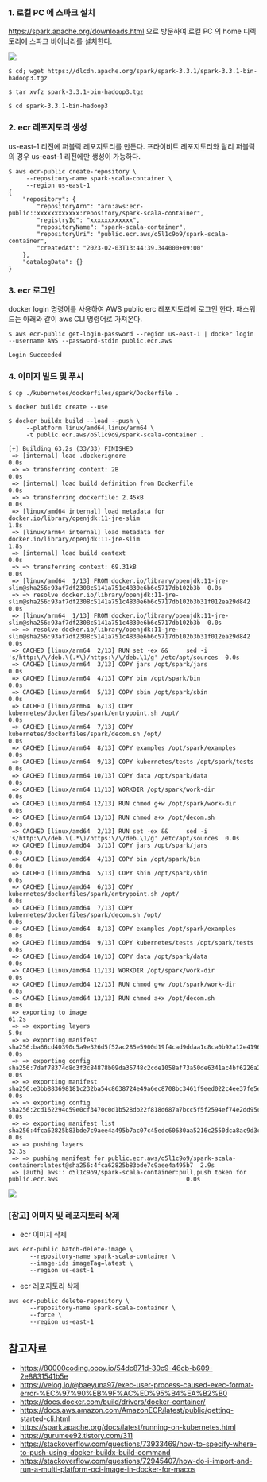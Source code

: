 ### 1. 로컬 PC 에 스파크 설치 ###

https://spark.apache.org/downloads.html 으로 방문하여 로컬 PC 의 home 디렉토리에 스파크 바이너리를 설치한다. 

![](https://github.com/gnosia93/spark-on-eks/blob/main/images/spark-download.png)
```
$ cd; wget https://dlcdn.apache.org/spark/spark-3.3.1/spark-3.3.1-bin-hadoop3.tgz

$ tar xvfz spark-3.3.1-bin-hadoop3.tgz 

$ cd spark-3.3.1-bin-hadoop3
```

### 2. ecr 레포지토리 생성 ###

us-east-1 리전에 퍼블릭 레포지토리를 만든다. 프라이비트 레포지토리와 달리 퍼블릭의 경우 us-east-1 리전에만 생성이 가능하다.
```
$ aws ecr-public create-repository \
     --repository-name spark-scala-container \
     --region us-east-1     
{
    "repository": {
        "repositoryArn": "arn:aws:ecr-public::xxxxxxxxxxxx:repository/spark-scala-container",
        "registryId": "xxxxxxxxxxxx",
        "repositoryName": "spark-scala-container",
        "repositoryUri": "public.ecr.aws/o5l1c9o9/spark-scala-container",
        "createdAt": "2023-02-03T13:44:39.344000+09:00"
    },
    "catalogData": {}
}     
```


### 3. ecr 로그인 ###

docker login 명령어를 사용하여 AWS public erc 레포지토리에 로그인 한다. 패스워드는 아래와 같이 aws CLI 명령어로 가져온다.
```
$ aws ecr-public get-login-password --region us-east-1 | docker login --username AWS --password-stdin public.ecr.aws

Login Succeeded
```


### 4. 이미지 빌드 및 푸시 ###
```
$ cp ./kubernetes/dockerfiles/spark/Dockerfile .

$ docker buildx create --use

$ docker buildx build --load --push \
     --platform linux/amd64,linux/arm64 \
     -t public.ecr.aws/o5l1c9o9/spark-scala-container .

[+] Building 63.2s (33/33) FINISHED
 => [internal] load .dockerignore                                                                                     0.0s
 => => transferring context: 2B                                                                                       0.0s
 => [internal] load build definition from Dockerfile                                                                  0.0s
 => => transferring dockerfile: 2.45kB                                                                                0.0s
 => [linux/amd64 internal] load metadata for docker.io/library/openjdk:11-jre-slim                                    1.8s
 => [linux/arm64 internal] load metadata for docker.io/library/openjdk:11-jre-slim                                    1.8s
 => [internal] load build context                                                                                     0.0s
 => => transferring context: 69.31kB                                                                                  0.0s
 => [linux/amd64  1/13] FROM docker.io/library/openjdk:11-jre-slim@sha256:93af7df2308c5141a751c4830e6b6c5717db102b3b  0.0s
 => => resolve docker.io/library/openjdk:11-jre-slim@sha256:93af7df2308c5141a751c4830e6b6c5717db102b3b31f012ea29d842  0.0s
 => [linux/arm64  1/13] FROM docker.io/library/openjdk:11-jre-slim@sha256:93af7df2308c5141a751c4830e6b6c5717db102b3b  0.0s
 => => resolve docker.io/library/openjdk:11-jre-slim@sha256:93af7df2308c5141a751c4830e6b6c5717db102b3b31f012ea29d842  0.0s
 => CACHED [linux/arm64  2/13] RUN set -ex &&     sed -i 's/http:\/\/deb.\(.*\)/https:\/\/deb.\1/g' /etc/apt/sources  0.0s
 => CACHED [linux/arm64  3/13] COPY jars /opt/spark/jars                                                              0.0s
 => CACHED [linux/arm64  4/13] COPY bin /opt/spark/bin                                                                0.0s
 => CACHED [linux/arm64  5/13] COPY sbin /opt/spark/sbin                                                              0.0s
 => CACHED [linux/arm64  6/13] COPY kubernetes/dockerfiles/spark/entrypoint.sh /opt/                                  0.0s
 => CACHED [linux/arm64  7/13] COPY kubernetes/dockerfiles/spark/decom.sh /opt/                                       0.0s
 => CACHED [linux/arm64  8/13] COPY examples /opt/spark/examples                                                      0.0s
 => CACHED [linux/arm64  9/13] COPY kubernetes/tests /opt/spark/tests                                                 0.0s
 => CACHED [linux/arm64 10/13] COPY data /opt/spark/data                                                              0.0s
 => CACHED [linux/arm64 11/13] WORKDIR /opt/spark/work-dir                                                            0.0s
 => CACHED [linux/arm64 12/13] RUN chmod g+w /opt/spark/work-dir                                                      0.0s
 => CACHED [linux/arm64 13/13] RUN chmod a+x /opt/decom.sh                                                            0.0s
 => CACHED [linux/amd64  2/13] RUN set -ex &&     sed -i 's/http:\/\/deb.\(.*\)/https:\/\/deb.\1/g' /etc/apt/sources  0.0s
 => CACHED [linux/amd64  3/13] COPY jars /opt/spark/jars                                                              0.0s
 => CACHED [linux/amd64  4/13] COPY bin /opt/spark/bin                                                                0.0s
 => CACHED [linux/amd64  5/13] COPY sbin /opt/spark/sbin                                                              0.0s
 => CACHED [linux/amd64  6/13] COPY kubernetes/dockerfiles/spark/entrypoint.sh /opt/                                  0.0s
 => CACHED [linux/amd64  7/13] COPY kubernetes/dockerfiles/spark/decom.sh /opt/                                       0.0s
 => CACHED [linux/amd64  8/13] COPY examples /opt/spark/examples                                                      0.0s
 => CACHED [linux/amd64  9/13] COPY kubernetes/tests /opt/spark/tests                                                 0.0s
 => CACHED [linux/amd64 10/13] COPY data /opt/spark/data                                                              0.0s
 => CACHED [linux/amd64 11/13] WORKDIR /opt/spark/work-dir                                                            0.0s
 => CACHED [linux/amd64 12/13] RUN chmod g+w /opt/spark/work-dir                                                      0.0s
 => CACHED [linux/amd64 13/13] RUN chmod a+x /opt/decom.sh                                                            0.0s
 => exporting to image                                                                                               61.2s
 => => exporting layers                                                                                               5.9s
 => => exporting manifest sha256:ba66cd40390c5a9e326d5f52ac285e5900d19f4cad9ddaa1c8ca0b92a12e4196                     0.0s
 => => exporting config sha256:7daf78374d8d3f3c84878b09da35748c2cde1058af73a50de6341ac4bf6226a2                       0.0s
 => => exporting manifest sha256:e3bb883698181c232ba54c8638724e49a6ec8708bc3461f9eed022c4ee37fe5e                     0.0s
 => => exporting config sha256:2cd162294c59e0cf3470c0d1b528db22f818d687a7bcc5f5f2594ef74e2dd95c                       0.0s
 => => exporting manifest list sha256:4fca62825b83bde7c9aee4a495b7ac07c45edc60630aa5216c2550dca8ac9d3c                0.0s
 => => pushing layers                                                                                                52.3s
 => => pushing manifest for public.ecr.aws/o5l1c9o9/spark-scala-container:latest@sha256:4fca62825b83bde7c9aee4a495b7  2.9s
 => [auth] aws:: o5l1c9o9/spark-scala-container:pull,push token for public.ecr.aws                                    0.0s
```

![](https://github.com/gnosia93/spark-on-eks/blob/main/images/ecr-docker-image.png)


### [참고] 이미지 및 레포지토리 삭제 ###

* ecr 이미지 삭제 
```
aws ecr-public batch-delete-image \
      --repository-name spark-scala-container \
      --image-ids imageTag=latest \
      --region us-east-1
```
* ecr 레포지토리 삭제 
```
aws ecr-public delete-repository \
      --repository-name spark-scala-container \
      --force \
      --region us-east-1
```


## 참고자료 ##
* https://80000coding.oopy.io/54dc871d-30c9-46cb-b609-2e8831541b5e
* https://velog.io/@baeyuna97/exec-user-process-caused-exec-format-error-%EC%97%90%EB%9F%AC%ED%95%B4%EA%B2%B0
* https://docs.docker.com/build/drivers/docker-container/
* https://docs.aws.amazon.com/AmazonECR/latest/public/getting-started-cli.html
* https://spark.apache.org/docs/latest/running-on-kubernetes.html
* https://gurumee92.tistory.com/311
* https://stackoverflow.com/questions/73933469/how-to-specify-where-to-push-using-docker-buildx-build-command
* https://stackoverflow.com/questions/72945407/how-do-i-import-and-run-a-multi-platform-oci-image-in-docker-for-macos

